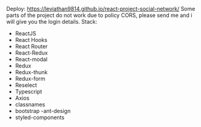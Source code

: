 Deploy: https://leviathan9814.github.io/react-project-social-network/
Some parts of the project do not work due to policy CORS, please send me and i will give you the login details.
Stack:
- ReactJS 
- React Hooks
- React Router 
- React-Redux
- React-modal
- Redux 
- Redux-thunk 
- Redux-form
- Reselect
- Typescript
- Axios 
- classnames
- bootstrap
-ant-design
- styled-components
